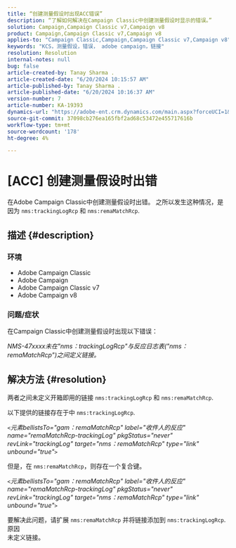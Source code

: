 ```yaml
---
title: “创建测量假设时出现ACC错误”
description: “了解如何解决在Campaign Classic中创建测量假设时显示的错误。”
solution: Campaign,Campaign Classic v7,Campaign v8
product: Campaign,Campaign Classic v7,Campaign v8
applies-to: "Campaign Classic,Campaign,Campaign Classic v7,Campaign v8"
keywords: "KCS，测量假设，错误， adobe campaign，链接"
resolution: Resolution
internal-notes: null
bug: false
article-created-by: Tanay Sharma .
article-created-date: "6/20/2024 10:15:57 AM"
article-published-by: Tanay Sharma .
article-published-date: "6/20/2024 10:16:37 AM"
version-number: 7
article-number: KA-19393
dynamics-url: "https://adobe-ent.crm.dynamics.com/main.aspx?forceUCI=1&pagetype=entityrecord&etn=knowledgearticle&id=9dd09c13-ee2e-ef11-840b-6045bd0065b6"
source-git-commit: 37098cb276ea165fbf2ad68c53472e455717616b
workflow-type: tm+mt
source-wordcount: '178'
ht-degree: 4%

---
```


# [ACC] 创建测量假设时出错


在Adobe Campaign Classic中创建测量假设时出错。 之所以发生这种情况，是因为 `nms:trackingLogRcp` 和 `nms:remaMatchRcp`.

## 描述 {#description}


### 环境

- Adobe Campaign Classic
- Adobe Campaign
- Adobe Campaign Classic v7
- Adobe Campaign v8


### 问题/症状

在Campaign Classic中创建测量假设时出现以下错误：

*NMS-47xxxx未在&quot;nms：trackingLogRcp&quot;与反应日志表(&quot;nms：remaMatchRcp&quot;)之间定义链接。*


## 解决方法 {#resolution}


两者之间未定义开箱即用的链接 `nms:trackingLogRcp` 和 `nms:remaMatchRcp`.

以下提供的链接存在于中 `nms:trackingLogRcp`.

*`<`元素bellistsTo=&quot;gam：remaMatchRcp&quot; label=&quot;收件人的反应&quot; name=&quot;remaMatchRcp-trackingLog&quot; pkgStatus=&quot;never&quot; revLink=&quot;trackingLog&quot; target=&quot;nms：remaMatchRcp&quot; type=&quot;link&quot; unbound=&quot;true&quot;`>`*

但是，在 `nms:remaMatchRcp`，则存在一个复合键。

*`<`元素bellistsTo=&quot;gam：remaMatchRcp&quot; label=&quot;收件人的反应&quot; name=&quot;remaMatchRcp-trackingLog&quot; pkgStatus=&quot;never&quot; revLink=&quot;trackingLog&quot; target=&quot;nms：remaMatchRcp&quot; type=&quot;link&quot; unbound=&quot;true&quot;`>`*

要解决此问题，请扩展 `nms:remaMatchRcp` 并将链接添加到 `nms:trackingLogRcp`.
<br>原因<br>
未定义链接。
